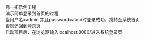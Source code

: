 高一拓示例工程\
演示简单登录到首页的过程\
当用户名=admin 并且password=abcd时登录成功，跳转至系统首页\
否则还回到登录页\
启动项目后，在浏览器输入localhost:8080/进入系统登录页
